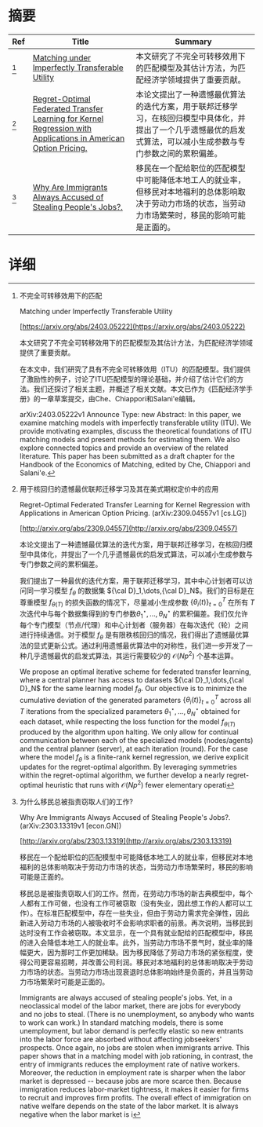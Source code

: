 # 摘要

| Ref | Title | Summary |
| --- | --- | --- |
| [^1] | [Matching under Imperfectly Transferable Utility](https://arxiv.org/abs/2403.05222) | 本文研究了不完全可转移效用下的匹配模型及其估计方法，为匹配经济学领域提供了重要贡献。 |
| [^2] | [Regret-Optimal Federated Transfer Learning for Kernel Regression with Applications in American Option Pricing.](http://arxiv.org/abs/2309.04557) | 本论文提出了一种遗憾最优算法的迭代方案，用于联邦迁移学习，在核回归模型中具体化，并提出了一个几乎遗憾最优的启发式算法，可以减小生成参数与专门参数之间的累积偏差。 |
| [^3] | [Why Are Immigrants Always Accused of Stealing People's Jobs?.](http://arxiv.org/abs/2303.13319) | 移民在一个配给职位的匹配模型中可能降低本地工人的就业率，但移民对本地福利的总体影响取决于劳动力市场的状态，当劳动力市场繁荣时，移民的影响可能是正面的。 |

# 详细

[^1]: 不完全可转移效用下的匹配

    Matching under Imperfectly Transferable Utility

    [https://arxiv.org/abs/2403.05222](https://arxiv.org/abs/2403.05222)

    本文研究了不完全可转移效用下的匹配模型及其估计方法，为匹配经济学领域提供了重要贡献。

    

    在本文中，我们研究了具有不完全可转移效用（ITU）的匹配模型。我们提供了激励性的例子，讨论了ITU匹配模型的理论基础，并介绍了估计它们的方法。我们还探讨了相关主题，并概述了相关文献。本文已作为《匹配经济学手册》的一章草案提交，由Che、Chiappori和Salani'e编辑。

    arXiv:2403.05222v1 Announce Type: new  Abstract: In this paper, we examine matching models with imperfectly transferable utility (ITU). We provide motivating examples, discuss the theoretical foundations of ITU matching models and present methods for estimating them. We also explore connected topics and provide an overview of the related literature. This paper has been submitted as a draft chapter for the Handbook of the Economics of Matching, edited by Che, Chiappori and Salani\'e.
    
[^2]: 用于核回归的遗憾最优联邦迁移学习及其在美式期权定价中的应用

    Regret-Optimal Federated Transfer Learning for Kernel Regression with Applications in American Option Pricing. (arXiv:2309.04557v1 [cs.LG])

    [http://arxiv.org/abs/2309.04557](http://arxiv.org/abs/2309.04557)

    本论文提出了一种遗憾最优算法的迭代方案，用于联邦迁移学习，在核回归模型中具体化，并提出了一个几乎遗憾最优的启发式算法，可以减小生成参数与专门参数之间的累积偏差。

    

    我们提出了一种最优的迭代方案，用于联邦迁移学习，其中中心计划者可以访问同一学习模型 $f_{\theta}$ 的数据集 ${\cal D}_1,\dots,{\cal D}_N$。我们的目标是在尊重模型 $f_{\theta(T)}$ 的损失函数的情况下，尽量减小生成参数 $\{\theta_i(t)\}_{t=0}^T$ 在所有 $T$ 次迭代中与每个数据集得到的专门参数$\theta^\star_{1},\ldots,\theta^\star_N$ 的累积偏差。我们仅允许每个专门模型（节点/代理）和中心计划者（服务器）在每次迭代（轮）之间进行持续通信。对于模型 $f_{\theta}$ 是有限秩核回归的情况，我们得出了遗憾最优算法的显式更新公式。通过利用遗憾最优算法中的对称性，我们进一步开发了一种几乎遗憾最优的启发式算法，其运行需要较少的 $\mathcal{O}(Np^2)$ 个基本运算。

    We propose an optimal iterative scheme for federated transfer learning, where a central planner has access to datasets ${\cal D}_1,\dots,{\cal D}_N$ for the same learning model $f_{\theta}$. Our objective is to minimize the cumulative deviation of the generated parameters $\{\theta_i(t)\}_{t=0}^T$ across all $T$ iterations from the specialized parameters $\theta^\star_{1},\ldots,\theta^\star_N$ obtained for each dataset, while respecting the loss function for the model $f_{\theta(T)}$ produced by the algorithm upon halting. We only allow for continual communication between each of the specialized models (nodes/agents) and the central planner (server), at each iteration (round). For the case where the model $f_{\theta}$ is a finite-rank kernel regression, we derive explicit updates for the regret-optimal algorithm. By leveraging symmetries within the regret-optimal algorithm, we further develop a nearly regret-optimal heuristic that runs with $\mathcal{O}(Np^2)$ fewer elementary operati
    
[^3]: 为什么移民总被指责窃取人们的工作?

    Why Are Immigrants Always Accused of Stealing People's Jobs?. (arXiv:2303.13319v1 [econ.GN])

    [http://arxiv.org/abs/2303.13319](http://arxiv.org/abs/2303.13319)

    移民在一个配给职位的匹配模型中可能降低本地工人的就业率，但移民对本地福利的总体影响取决于劳动力市场的状态，当劳动力市场繁荣时，移民的影响可能是正面的。

    

    移民总是被指责窃取人们的工作。然而，在劳动力市场的新古典模型中，每个人都有工作可做，也没有工作可被窃取（没有失业，因此想工作的人都可以工作）。在标准匹配模型中，存在一些失业，但由于劳动力需求完全弹性，因此新进入劳动力市场的人被吸收时不会影响求职者的前景。再次说明，当移民到达时没有工作会被窃取。本文显示，在一个具有就业配给的匹配模型中，移民的进入会降低本地工人的就业率。此外，当劳动力市场不景气时，就业率的降幅更大，因为那时工作更加稀缺。因为移民降低了劳动力市场的紧张程度，使得公司更容易招聘，并改善公司利润。移民对本地福利的总体影响取决于劳动力市场的状态。当劳动力市场出现衰退时总体影响始终是负面的，并且当劳动力市场繁荣时可能是正面的。

    Immigrants are always accused of stealing people's jobs. Yet, in a neoclassical model of the labor market, there are jobs for everybody and no jobs to steal. (There is no unemployment, so anybody who wants to work can work.) In standard matching models, there is some unemployment, but labor demand is perfectly elastic so new entrants into the labor force are absorbed without affecting jobseekers' prospects. Once again, no jobs are stolen when immigrants arrive. This paper shows that in a matching model with job rationing, in contrast, the entry of immigrants reduces the employment rate of native workers. Moreover, the reduction in employment rate is sharper when the labor market is depressed -- because jobs are more scarce then. Because immigration reduces labor-market tightness, it makes it easier for firms to recruit and improves firm profits. The overall effect of immigration on native welfare depends on the state of the labor market. It is always negative when the labor market is i
    

